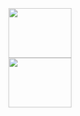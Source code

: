 <div align="center">
  <a href="https://github.com/eduardofreitas2">
  <img height="100px" width="50%" src="https://github-readme-stats.vercel.app/api?username=eduardofreitas2&show_icons=true&theme=dark&include_all_commits=true&count_private=true"/>
  <img height="100px" width="50%" src="https://github-readme-stats.vercel.app/api/top-langs/?username=eduardofreitas2&layout=compact&langs_count=7&theme=dark&count_private=true"/>
</div>
